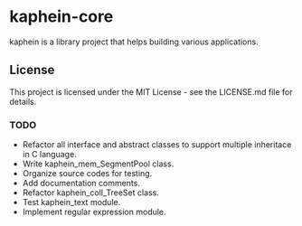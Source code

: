 # kaphein-core
kaphein is a library project that helps building various applications.

## License
This project is licensed under the MIT License - see the LICENSE.md file for details.

### TODO
- Refactor all interface and abstract classes to support multiple inheritace in C language.
- Write kaphein_mem_SegmentPool class.
- Organize source codes for testing.
- Add documentation comments.
- Refactor kaphein_coll_TreeSet class.
- Test kaphein_text module.
- Implement regular expression module.

